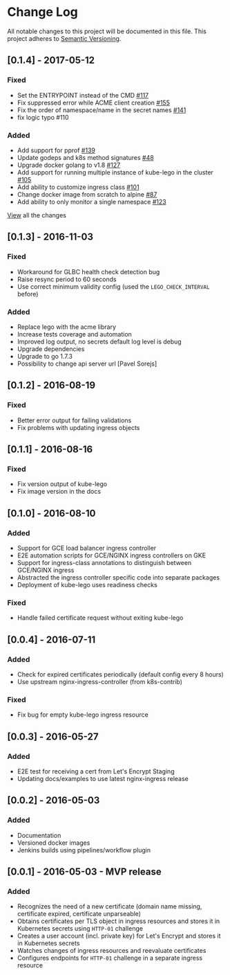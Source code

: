 # Change Log
All notable changes to this project will be documented in this file.
This project adheres to [Semantic Versioning](http://semver.org/).


## [0.1.4] - 2017-05-12

### Fixed

- Set the ENTRYPOINT instead of the CMD [#117](https://github.com/whatsahoy/kube-lego/pull/117)
- Fix suppressed error while ACME client creation [#155](https://github.com/whatsahoy/kube-lego/pull/155)
- Fix the order of namespace/name in the secret names [#141](https://github.com/whatsahoy/kube-lego/pull/141)
- fix logic typo #110

### Added

* Add support for pprof [#139](https://github.com/whatsahoy/kube-lego/pull/139)
* Update godeps and k8s method signatures [#48](https://github.com/whatsahoy/kube-lego/pull/48)
* Upgrade docker golang to v1.8 [#127](https://github.com/whatsahoy/kube-lego/pull/127)
* Add support for running multiple instance of kube-lego in the cluster [#105](https://github.com/whatsahoy/kube-lego/pull/105)
* Add ability to customize ingress class [#101](https://github.com/whatsahoy/kube-lego/pull/101)
* Change docker image from scratch to alpine [#87](https://github.com/whatsahoy/kube-lego/pull/87)
* Add ability to only monitor a single namespace [#123](https://github.com/whatsahoy/kube-lego/pull/123)

[View](https://github.com/whatsahoy/kube-lego/pulls?utf8=✓&q=is%3Apr%20is%3Aclosed%20merged%3A2016-11-03..2017-05-12%20%20fix) all the changes

## [0.1.3] - 2016-11-03

### Fixed

- Workaround for GLBC health check detection bug
- Raise resync period to 60 seconds
- Use correct minimum validity config (used the `LEGO_CHECK_INTERVAL` before)

### Added

* Replace lego with the acme library
* Increase tests coverage and automation
* Improved log output, no secrets default log level is debug
* Upgrade dependencies
* Upgrade to go 1.7.3
* Possibility to change api server url [Pavel Sorejs]

## [0.1.2] - 2016-08-19

### Fixed

- Better error output for failing validations
- Fix problems with updating ingress objects

## [0.1.1] - 2016-08-16

### Fixed

- Fix version output of kube-lego
- Fix image version in the docs

## [0.1.0] - 2016-08-10

### Added

- Support for GCE load balancer ingress controller
- E2E automation scripts for GCE/NGINX ingress controllers on GKE
- Support for ingress-class annotations to distinguish between GCE/NGINX ingress
- Abstracted the ingress controller specific code into separate packages
- Deployment of kube-lego uses readiness checks

### Fixed

- Handle failed certificate request without exiting kube-lego


## [0.0.4] - 2016-07-11
### Added
- Check for expired certificates periodically (default config every 8 hours)
- Use upstream nginx-ingress-controller (from k8s-contrib)

### Fixed
- Fix bug for empty kube-lego ingress resource

## [0.0.3] - 2016-05-27
### Added
- E2E test for receiving a cert from Let's Encrypt Staging
- Updating docs/examples to use latest nginx-ingress release

## [0.0.2] - 2016-05-03
### Added
- Documentation
- Versioned docker images
- Jenkins builds using pipelines/workflow plugin

## [0.0.1] - 2016-05-03 - MVP release
### Added
- Recognizes the need of a new certificate (domain name missing, certificate expired, certificate unparseable)
- Obtains certificates per TLS object in ingress resources and stores it in Kubernetes secrets using `HTTP-01` challenge
- Creates a user account (incl. private key) for Let's Encrypt and stores it in Kubernetes secrets
- Watches changes of ingress resources and reevaluate certificates
- Configures endpoints for `HTTP-01` challenge in a separate ingress resource
